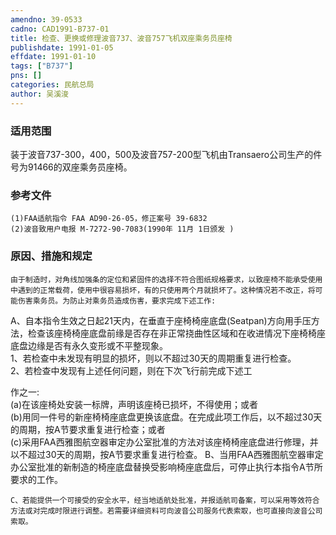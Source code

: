 ```yaml
---
amendno: 39-0533  
cadno: CAD1991-B737-01  
title: 检查、更换或修理波音737、波音757飞机双座乘务员座椅  
publishdate: 1991-01-05  
effdate: 1991-01-10  
tags: ["B737"]  
pns: []  
categories: 民航总局  
author: 吴溪浚  
---
```

  
### 适用范围  
装于波音737-300，400，500及波音757-200型飞机由Transaero公司生产的件号为91466的双座乘务员座椅。  
  
<!--more-->  
### 参考文件  
    (1)FAA适航指令 FAA AD90-26-05，修正案号 39-6832  
    (2)波音致用户电报 M-7272-90-7083(1990年 11月 1日颁发 )  
  
### 原因、措施和规定  
    由于制造时，对角线加强条的定位和紧固件的选择不符合图纸规格要求，以致座椅不能承受使用中遇到的正常载荷，使用中很容易损坏，有的只使用两个月就损坏了。这种情况若不改正，将可能伤害乘务员。为防止对乘务员造成伤害，要求完成下述工作:  
 A、自本指令生效之日起21天内，在垂直于座椅椅座底盘(Seatpan)方向用手压方法，检查该座椅椅座底盘前缘是否存在非正常挠曲性区域和在收进情况下座椅椅座底盘边缘是否有永久变形或不平整现象。  
      1、若检查中未发现有明显的损坏，则以不超过30天的周期重复进行检查。  
      2、若检查中发现有上述任何问题，则在下次飞行前完成下述工  
  
作之一:  
         (a)在该座椅处安装一标牌，声明该座椅已损坏，不得使用；或者  
         (b)用同一件号的新座椅椅座底盘更换该底盘。在完成此项工作后，以不超过30天的周期，按A节要求重复进行检查；或者  
         (c)采用FAA西雅图航空器审定办公室批准的方法对该座椅椅座底盘进行修理，并以不超过30天的周期，按A节要求重复进行检查。    B、当用FAA西雅图航空器审定办公室批准的新制造的椅座底盘替换受影响椅座底盘后，可停止执行本指令A节所要求的工作。  
  
    C、若能提供一个可接受的安全水平，经当地适航处批准，并报适航司备案，可以采用等效符合方法或对完成时限进行调整。若需要详细资料可向波音公司服务代表索取，也可直接向波音公司索取。  
